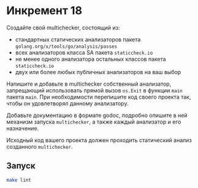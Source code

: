 # Инкремент 18

Создайте свой multichecker, состоящий из:
- стандартных статических анализаторов пакета `golang.org/x/tools/go/analysis/passes`
- всех анализаторов класса SA пакета `staticcheck.io`
- не менее одного анализатора остальных классов пакета `staticcheck.io`
- двух или более любых публичных анализаторов на ваш выбор

Напишите и добавьте в multichecker собственный анализатор, запрещающий использовать 
прямой вызов `os.Exit` в функции `main` пакета `main`. 
При необходимости перепишите код своего проекта так, чтобы он удовлетворял данному анализатору.

Добавьте документацию в формате godoc, подробно опишите в ней механизм запуска `multichecker`, 
а также каждый анализатор и его назначение.

Исходный код вашего проекта должен проходить статический анализ созданного `multichecker`.

## Запуск

```bash
make lint
```
